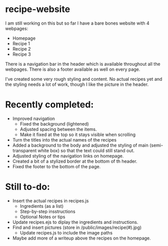 # recipe-website
I am still working on this but so far I have a bare bones website with 4 webpages: 
  - Homepage
  - Recipe 1
  - Recipe 2
  - Recipe 3

There is a navigation bar in the header which is available throughout all the webpages. There is also a footer available  as well on every page.

I've created some very rough styling and content. No actual recipes yet and the styling needs a lot of work, though I like the picture in the header. 

# Recently completed: 
- Improved navigation
  - Fixed the background (lightened)
  - Adjusted spacing between the items.
  - Make it fixed at the top so it stays visible when scrolling
- Turn the titles into the actual names of the recipes
- Added a background to the body and adjusted the styling of main (semi-transparent white box) so that the text could still stand out. 
- Adjusted styling of the navigation links on homepage. 
- Created a bit of a stylized border at the bottom of th header. 
- Fixed the footer to the bottom of the page. 


# Still to-do: 
- Insert the actual recipes in recipes.js
  - Ingredients (as a list)
  - Step-by-step insstructions
  - Optional Notes or tips
- Update recipes.ejs to diplay the ingredients and instructions.
- Find and insert pictures (store in /public/images/recipe(#).jpg)
  - Update recipes.js to include the image paths
- Maybe add more of a writeup above the recipes on the homepage. 
